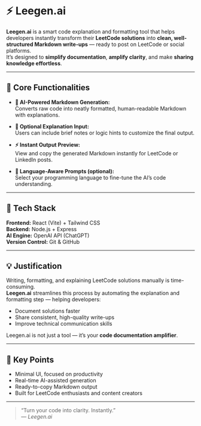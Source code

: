 # ⚡ Leegen.ai

**Leegen.ai** is a smart code explanation and formatting tool that helps developers instantly transform their **LeetCode solutions** into **clean, well-structured Markdown write-ups** — ready to post on LeetCode or social platforms.  
It’s designed to **simplify documentation**, **amplify clarity**, and make **sharing knowledge effortless**.

---

## 🚀 Core Functionalities

- **🧠 AI-Powered Markdown Generation:**  
  Converts raw code into neatly formatted, human-readable Markdown with explanations.

- **💬 Optional Explanation Input:**  
  Users can include brief notes or logic hints to customize the final output.

- **⚡ Instant Output Preview:**  
  View and copy the generated Markdown instantly for LeetCode or LinkedIn posts.

- **🎯 Language-Aware Prompts (optional):**  
  Select your programming language to fine-tune the AI’s code understanding.

---

## 🧩 Tech Stack

**Frontend:** React (Vite) + Tailwind CSS  
**Backend:** Node.js + Express  
**AI Engine:** OpenAI API (ChatGPT)  
**Version Control:** Git & GitHub  

---

## 💡 Justification

Writing, formatting, and explaining LeetCode solutions manually is time-consuming.  
**Leegen.ai** streamlines this process by automating the explanation and formatting step — helping developers:
- Document solutions faster  
- Share consistent, high-quality write-ups  
- Improve technical communication skills  

Leegen.ai is not just a tool — it’s your **code documentation amplifier**.

---

## 🔑 Key Points

- Minimal UI, focused on productivity  
- Real-time AI-assisted generation  
- Ready-to-copy Markdown output  
- Built for LeetCode enthusiasts and content creators  

---

> “Turn your code into clarity. Instantly.”  
> — *Leegen.ai*
